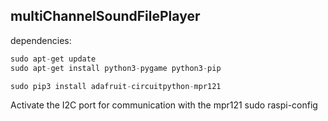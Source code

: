 ## multiChannelSoundFilePlayer

dependencies:

```python
sudo apt-get update
sudo apt-get install python3-pygame python3-pip

sudo pip3 install adafruit-circuitpython-mpr121
```
Activate the I2C port for communication with the mpr121
sudo raspi-config


